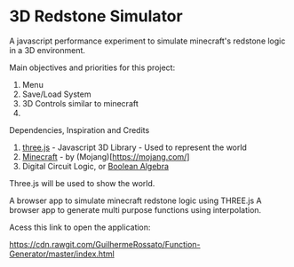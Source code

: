 # 3D Redstone Simulator

A javascript performance experiment to simulate minecraft's redstone logic in a 3D environment.


Main objectives and priorities for this project:

1. Menu
2. Save/Load System
3. 3D Controls similar to minecraft
4.


Dependencies, Inspiration and Credits

1. [three.js](https://threejs.org/) - Javascript 3D Library - Used to represent the world
2. [Minecraft](https://minecraft.net/pt-br/) - by (Mojang)[https://mojang.com/]
3. Digital Circuit Logic, or [Boolean Algebra](https://en.wikipedia.org/wiki/Boolean_algebra)

Three.js will be used to show the world.



A browser app to simulate minecraft redstone logic using THREE.js
A browser app to generate multi purpose functions using interpolation.

Acess this link to open the application:

https://cdn.rawgit.com/GuilhermeRossato/Function-Generator/master/index.html
